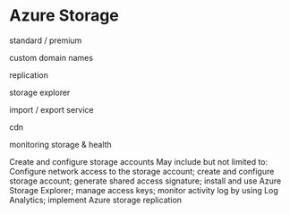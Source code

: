 
# Azure Storage

standard / premium

custom domain names

replication

storage explorer

import / export service

cdn

monitoring storage & health

Create and configure storage accounts
May include but not limited to: Configure network access to the storage account; create and configure storage account; generate shared access signature; install and use Azure Storage Explorer; manage access keys; monitor activity log by using Log Analytics; implement Azure storage replication
